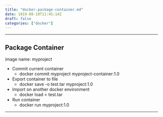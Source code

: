 ```yaml
---
title: "docker-package-container.md"
date: 1919-08-10T11:45:14Z
draft: false
categories: ["docker"]
---
```




---


## Package Container


image name: myproject

* Commit current container
  * docker commit myproject myproject-container:1.0
* Export container to file
  * docker save -o test.tar myproject:1.0
* Import on another docker environment
  * docker load < test.tar
* Run container
  * docker run myproject:1.0


---

